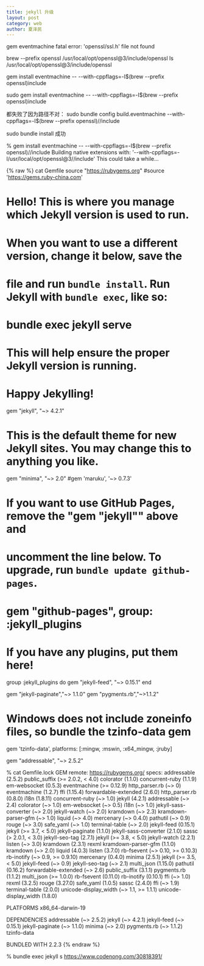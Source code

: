 ```yaml
---
title: jekyll 升级
layout: post
category: web
author: 夏泽民
---
```

gem eventmachine fatal error: 'openssl/ssl.h' file not found

brew --prefix openssl
/usr/local/opt/openssl@3/include/openssl
ls /usr/local/opt/openssl@3/include/openssl

gem install eventmachine -- --with-cppflags=-I$(brew --prefix openssl)include
 
sudo gem install eventmachine -- --with-cppflags=-I$(brew --prefix openssl)include

都失败了因为路径不对：
sudo bundle config build.eventmachine --with-cppflags=-I$(brew --prefix openssl)//include

sudo bundle install
成功

 % gem install eventmachine  -- --with-cppflags=-I$(brew --prefix openssl)//include
Building native extensions with: '--with-cppflags=-I/usr/local/opt/openssl@3//include'
This could take a while...

<!-- more -->
{% raw %}
 cat Gemfile
source "https://rubygems.org"
#source 'https://gems.ruby-china.com'
# Hello! This is where you manage which Jekyll version is used to run.
# When you want to use a different version, change it below, save the
# file and run `bundle install`. Run Jekyll with `bundle exec`, like so:
#
#     bundle exec jekyll serve
#
# This will help ensure the proper Jekyll version is running.
# Happy Jekylling!
gem "jekyll", "~> 4.2.1"

# This is the default theme for new Jekyll sites. You may change this to anything you like.
gem "minima", "~> 2.0"
#gem 'maruku', '~> 0.7.3'
# If you want to use GitHub Pages, remove the "gem "jekyll"" above and
# uncomment the line below. To upgrade, run `bundle update github-pages`.
# gem "github-pages", group: :jekyll_plugins

# If you have any plugins, put them here!
group :jekyll_plugins do
  gem "jekyll-feed", "~> 0.15.1"
end

gem "jekyll-paginate","~> 1.1.0"
gem "pygments.rb","~>1.1.2"
# Windows does not include zoneinfo files, so bundle the tzinfo-data gem
gem 'tzinfo-data', platforms: [:mingw, :mswin, :x64_mingw, :jruby]

gem "addressable", "~> 2.5.2"




 % cat Gemfile.lock
GEM
  remote: https://rubygems.org/
  specs:
    addressable (2.5.2)
      public_suffix (>= 2.0.2, < 4.0)
    colorator (1.1.0)
    concurrent-ruby (1.1.9)
    em-websocket (0.5.3)
      eventmachine (>= 0.12.9)
      http_parser.rb (~> 0)
    eventmachine (1.2.7)
    ffi (1.15.4)
    forwardable-extended (2.6.0)
    http_parser.rb (0.8.0)
    i18n (1.8.11)
      concurrent-ruby (~> 1.0)
    jekyll (4.2.1)
      addressable (~> 2.4)
      colorator (~> 1.0)
      em-websocket (~> 0.5)
      i18n (~> 1.0)
      jekyll-sass-converter (~> 2.0)
      jekyll-watch (~> 2.0)
      kramdown (~> 2.3)
      kramdown-parser-gfm (~> 1.0)
      liquid (~> 4.0)
      mercenary (~> 0.4.0)
      pathutil (~> 0.9)
      rouge (~> 3.0)
      safe_yaml (~> 1.0)
      terminal-table (~> 2.0)
    jekyll-feed (0.15.1)
      jekyll (>= 3.7, < 5.0)
    jekyll-paginate (1.1.0)
    jekyll-sass-converter (2.1.0)
      sassc (> 2.0.1, < 3.0)
    jekyll-seo-tag (2.7.1)
      jekyll (>= 3.8, < 5.0)
    jekyll-watch (2.2.1)
      listen (~> 3.0)
    kramdown (2.3.1)
      rexml
    kramdown-parser-gfm (1.1.0)
      kramdown (~> 2.0)
    liquid (4.0.3)
    listen (3.7.0)
      rb-fsevent (~> 0.10, >= 0.10.3)
      rb-inotify (~> 0.9, >= 0.9.10)
    mercenary (0.4.0)
    minima (2.5.1)
      jekyll (>= 3.5, < 5.0)
      jekyll-feed (~> 0.9)
      jekyll-seo-tag (~> 2.1)
    multi_json (1.15.0)
    pathutil (0.16.2)
      forwardable-extended (~> 2.6)
    public_suffix (3.1.1)
    pygments.rb (1.1.2)
      multi_json (>= 1.0.0)
    rb-fsevent (0.11.0)
    rb-inotify (0.10.1)
      ffi (~> 1.0)
    rexml (3.2.5)
    rouge (3.27.0)
    safe_yaml (1.0.5)
    sassc (2.4.0)
      ffi (~> 1.9)
    terminal-table (2.0.0)
      unicode-display_width (~> 1.1, >= 1.1.1)
    unicode-display_width (1.8.0)

PLATFORMS
  x86_64-darwin-19

DEPENDENCIES
  addressable (~> 2.5.2)
  jekyll (~> 4.2.1)
  jekyll-feed (~> 0.15.1)
  jekyll-paginate (~> 1.1.0)
  minima (~> 2.0)
  pygments.rb (~> 1.1.2)
  tzinfo-data

BUNDLED WITH
   2.2.3
{% endraw %}


% bundle exec jekyll s
https://www.codenong.com/30818391/